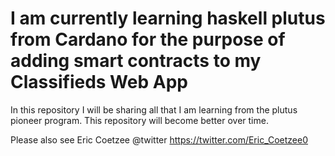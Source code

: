 # I am currently learning haskell plutus from Cardano for the purpose of adding smart contracts to my Classifieds Web App 

In this repository I will be sharing all that I am learning from the plutus pioneer program.
This repository will become better over time. 

Please also see Eric Coetzee @twitter https://twitter.com/Eric_Coetzee0 

